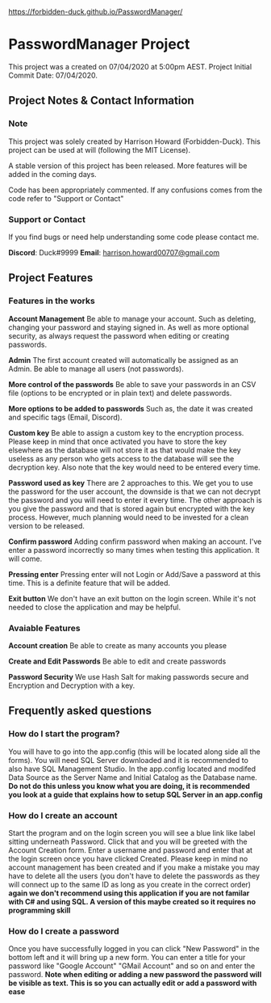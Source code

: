 <https://forbidden-duck.github.io/PasswordManager/>
# PasswordManager Project

This project was a created on 07/04/2020 at 5:00pm AEST.
Project Initial Commit Date: 07/04/2020.

## Project Notes & Contact Information

### Note

This project was solely created by Harrison Howard (Forbidden-Duck).
This project can be used at will (following the MIT License).

A stable version of this project has been released. More features will be added in the coming days.

Code has been appropriately commented. If any confusions comes from the code refer to "Support or Contact"

### Support or Contact

If you find bugs or need help understanding some code please contact me.

**Discord**: Duck#9999
**Email**: harrison.howard00707@gmail.com

## Project Features

### Features in the works
**Account Management**
Be able to manage your account. Such as deleting, changing your password and staying signed in. As well as more optional security, as always request the password when editing or creating passwords.

**Admin**
The first account created will automatically be assigned as an Admin. Be able to manage all users (not passwords).

**More control of the passwords**
Be able to save your passwords in an CSV file (options to be encrypted or in plain text) and delete passwords.

**More options to be added to passwords**
Such as, the date it was created and specific tags (Email, Discord).

**Custom key**
Be able to assign a custom key to the encryption process. Please keep in mind that once activated you have to store the key elsewhere as the database will not store it as that would make the key useless as any person who gets access to the database will see the decryption key. Also note that the key would need to be entered every time.

**Password used as key**
There are 2 approaches to this. We get you to use the password for the user account, the downside is that we can not decrypt the password and you will need to enter it every time. The other approach is you give the password and that is stored again but encrypted with the key process. However, much planning would need to be invested for a clean version to be released.

**Confirm password**
Adding confirm password when making an account. I've enter a password incorrectly so many times when testing this application. It will come.

**Pressing enter**
Pressing enter will not Login or Add/Save a password at this time. This is a definite feature that will be added.

**Exit button**
We don't have an exit button on the login screen. While it's not needed to close the application and may be helpful.

### Avaiable Features
**Account creation**
Be able to create as many accounts you please

**Create and Edit Passwords**
Be able to edit and create passwords

**Password Security**
We use Hash Salt for making passwords secure and Encryption and Decryption with a key. 

## Frequently asked questions
### How do I start the program?
You will have to go into the app.config (this will be located along side all the forms). You will need SQL Server downloaded and it is recommended to also have SQL Management Studio. In the app.config located <connectionStrings> and modifed Data Source as the Server Name and Initial Catalog as the Database name. **Do not do this unless you know what you are doing, it is recommended you look at a guide that explains how to setup SQL Server in an app.config**

### How do I create an account
Start the program and on the login screen you will see a blue link like label sitting underneath Password. Click that and you will be greeted with the Account Creation form. Enter a username and password and enter that at the login screen once you have clicked Created. Please keep in mind no account management has been created and if you make a mistake you may have to delete all the users (you don't have to delete the passwords as they will connect up to the same ID as long as you create in the correct order) **again we don't recommend using this application if you are not familar with C# and using SQL. A version of this maybe created so it requires no programming skill**

### How do I create a password
Once you have successfully logged in you can click "New Password" in the bottom left and it will bring up a new form. You can enter a title for your password like "Google Account" "GMail Account" and so on and enter the password. **Note when editing or adding a new password the password will be visible as text. This is so you can actually edit or add a password with ease**
